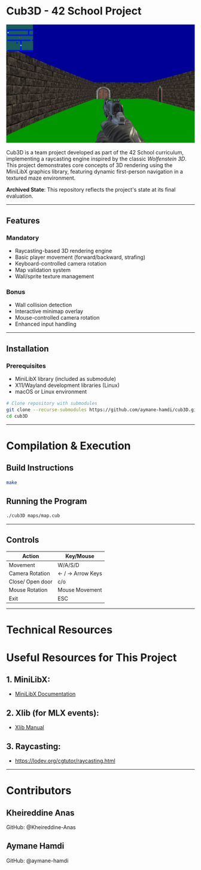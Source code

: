 # Cub3D - 42 School Project

![Cub3D Screenshot](screnshoot.png) <!-- Add actual gameplay screenshot here -->

Cub3D is a team project developed as part of the 42 School curriculum, implementing a raycasting engine inspired by the classic *Wolfenstein 3D*. This project demonstrates core concepts of 3D rendering using the MiniLibX graphics library, featuring dynamic first-person navigation in a textured maze environment.

**Archived State**: This repository reflects the project's state at its final evaluation.

---

## Features

### Mandatory
- Raycasting-based 3D rendering engine
- Basic player movement (forward/backward, strafing)
- Keyboard-controlled camera rotation
- Map validation system
- Wall/sprite texture management

### Bonus
- Wall collision detection
- Interactive minimap overlay
- Mouse-controlled camera rotation
- Enhanced input handling

---

## Installation

### Prerequisites
- MiniLibX library (included as submodule)
- X11/Wayland development libraries (Linux)
- macOS or Linux environment

```bash
# Clone repository with submodules
git clone --recurse-submodules https://github.com/aymane-hamdi/cub3D.git
cd cub3D
```
---

# Compilation & Execution

## Build Instructions

```bash
make 

```

## Running the Program 

```bash
./cub3D maps/map.cub
```
---

## Controls

| Action                  | Key/Mouse          |
|-------------------------|--------------------|
| Movement                | W/A/S/D            |
| Camera Rotation         | ← / → Arrow Keys   |
| Close/ Open door        | c/o                |
| Mouse Rotation          | Mouse Movement     |
| Exit                    | ESC                |

---
# Technical Resources

# Useful Resources for This Project

## 1. MiniLibX:
   - [MiniLibX Documentation ](https://harm-smits.github.io/42docs/libs/minilibx/getting_started.html)

## 2. Xlib (for MLX events):
   - [Xlib Manual](https://tronche.com/gui/x/xlib/)

## 3. Raycasting:
   - https://lodev.org/cgtutor/raycasting.html
---

# Contributors
## Kheireddine Anas

GitHub: @Kheireddine-Anas

## Aymane Hamdi

GitHub: @aymane-hamdi

